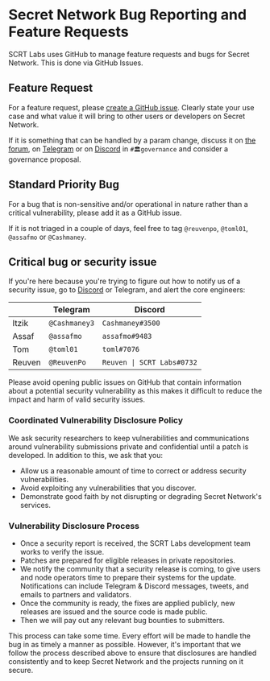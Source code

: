 # Secret Network Bug Reporting and Feature Requests

SCRT Labs uses GitHub to manage feature requests and bugs for Secret Network. This is done via GitHub Issues.

## Feature Request

For a feature request, please [create a GitHub issue](https://github.com/scrtlabs/SecretNetwork/issues/new). Clearly state your use case and what value it will bring to other users or developers on Secret Network.

If it is something that can be handled by a param change, discuss it on [the forum](https://forum.scrt.network/), on [Telegram](https://t.me/SecretGovernance) or on [Discord](https://chat.scrt.network) in `#🏛governance` and consider a governance proposal.

## Standard Priority Bug

For a bug that is non-sensitive and/or operational in nature rather than a critical vulnerability, please add it as a GitHub issue.

If it is not triaged in a couple of days, feel free to tag `@reuvenpo`, `@toml01`, `@assafmo` or `@Cashmaney`.

## Critical bug or security issue

If you're here because you're trying to figure out how to notify us of a security issue, go to [Discord](https://chat.scrt.network) or Telegram, and alert the core engineers:

|        | Telegram      | Discord                    |
| ------ | ------------- | -------------------------- |
| Itzik  | `@Cashmaney3` | `Cashmaney#3500`           |
| Assaf  | `@assafmo`    | `assafmo#9483`             |
| Tom    | `@toml01`     | `toml#7076`                |
| Reuven | `@ReuvenPo`   | `Reuven \| SCRT Labs#0732` |

Please avoid opening public issues on GitHub that contain information about a potential security vulnerability as this makes it difficult to reduce the impact and harm of valid security issues.

### Coordinated Vulnerability Disclosure Policy

We ask security researchers to keep vulnerabilities and communications around vulnerability submissions private and confidential until a patch is developed. In addition to this, we ask that you:

- Allow us a reasonable amount of time to correct or address security vulnerabilities.
- Avoid exploiting any vulnerabilities that you discover.
- Demonstrate good faith by not disrupting or degrading Secret Network's services.

### Vulnerability Disclosure Process

- Once a security report is received, the SCRT Labs development team works to verify the issue.
- Patches are prepared for eligible releases in private repositories.
- We notify the community that a security release is coming, to give users and node operators time to prepare their systems for the update. Notifications can include Telegram & Discord messages, tweets, and emails to partners and validators.
- Once the community is ready, the fixes are applied publicly, new releases are issued and the source code is made public.
- Then we will pay out any relevant bug bounties to submitters.

This process can take some time. Every effort will be made to handle the bug in as timely a manner as possible. However, it's important that we follow the process described above to ensure that disclosures are handled consistently and to keep Secret Network and the projects running on it secure.

